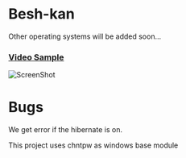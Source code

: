 # Besh-kan
Other operating systems will be added soon...

### [Video Sample](https://besh-kan.github.io/home/video/sample.webm)
![ScreenShot](https://besh-kan.github.io/home/images/background.png)

# Bugs
We get error if the hibernate is on.

This project uses chntpw as windows base module
